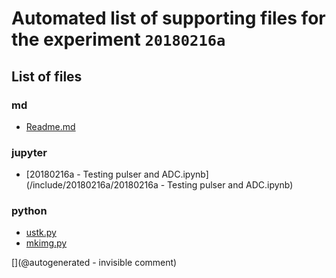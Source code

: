 # Automated list of supporting files for the __experiment `20180216a`__

## List of files

### md

* [Readme.md](/include/20180216a/Readme.md)


### jupyter

* [20180216a - Testing pulser and ADC.ipynb](/include/20180216a/20180216a - Testing pulser and ADC.ipynb)


### python

* [ustk.py](/include/20180216a/ustk.py)
* [mkimg.py](/include/20180216a/mkimg.py)


[](@autogenerated - invisible comment)